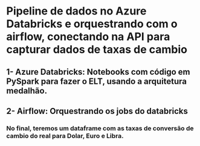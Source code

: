 <h1> Pipeline de dados no Azure Databricks e orquestrando com o airflow, conectando na API para capturar dados de taxas de cambio </h1>



<h2>1- Azure Databricks: Notebooks com código em PySpark para fazer o ELT, usando a arquitetura medalhão.</h2>
<h2>2- Airflow: Orquestrando os jobs do databricks </h2>

<h3>No final, teremos um dataframe com as taxas de conversão de cambio do real para Dolar, Euro e Libra.</h3>
